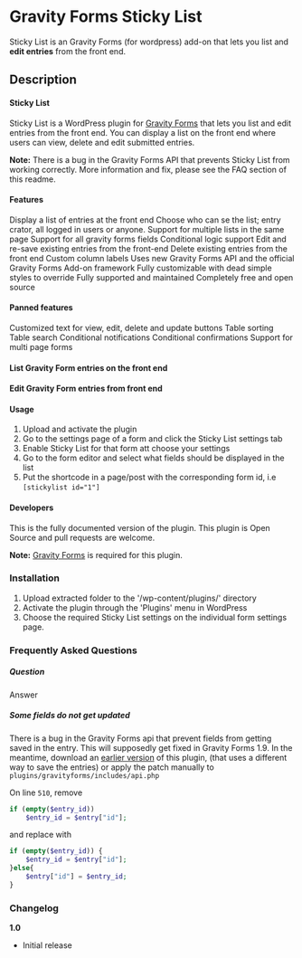 <h1>Gravity Forms Sticky List</h1>

Sticky List is an Gravity Forms (for wordpress) add-on that lets you list and **edit entries** from the front end.

<h2>Description</h2>

#### Sticky List
Sticky List is a WordPress plugin for <a href="http://www.gravityforms.com/" target="_blank">Gravity Forms</a> that lets you list and edit entries from the front end. You can display a list on the front end where users can view, delete and edit submitted entries. 

**Note:** There is a bug in the Gravity Forms API that prevents Sticky List from working correctly. More information and fix, please see the FAQ section of this readme.

#### Features

Display a list of entries at the front end
Choose who can se the list; entry crator, all logged in users or anyone.
Support for multiple lists in the same page
Support for all gravity forms fields
Conditional logic support
Edit and re-save existing entries from the front-end
Delete existing entries from the front end
Custom column labels
Uses new Gravity Forms API and the official Gravity Forms Add-on framework
Fully customizable with dead simple styles to override
Fully supported and maintained
Completely free and open source

#### Panned features

Customized text for view, edit, delete and update buttons
Table sorting
Table search
Conditional notifications
Conditional confirmations
Support for multi page forms

#### List Gravity Form entries on the front end

#### Edit Gravity Form entries from front end

#### Usage

1. Upload and activate the plugin
2. Go to the settings page of a form and click the Sticky List settings tab
3. Enable Sticky List for that form att choose your settings
4. Go to the form editor and select what fields should be displayed in the list
5. Put the shortcode in a page/post with the corresponding form id, i.e `[stickylist id="1"]`

#### Developers
This is the fully documented version of the plugin. This plugin is Open Source and pull requests are welcome.

**Note:** <a href="http://www.gravityforms.com/" target="_blank">Gravity Forms</a> is required for this plugin.

<h3>Installation</h3>

1. Upload extracted folder to the '/wp-content/plugins/' directory
2. Activate the plugin through the 'Plugins' menu in WordPress
3. Choose the required Sticky List settings on the individual form settings page.

<h3>Frequently Asked Questions</h3>

<h5>Question</h5>

Answer

<h5>Some fields do not get updated</h5>

There is a bug in the Gravity Forms api that prevent fields from getting saved in the entry. This will supposedly get fixed in Gravity Forms 1.9. In the meantime, download an <a href="https://downloads.wordpress.org/plugin/gravity-forms-sticky-form.1.0.1.zip">earlier version</a> of this plugin, (that uses a different way to save the entries) or apply the patch manually to `plugins/gravityforms/includes/api.php`

On line `510`, remove 
```PHP
if (empty($entry_id))
    $entry_id = $entry["id"];
```
and replace with
```PHP
if (empty($entry_id)) {
    $entry_id = $entry["id"];
}else{
    $entry["id"] = $entry_id;
}
```

<h3>Changelog</h3>

**1.0**
* Initial release
